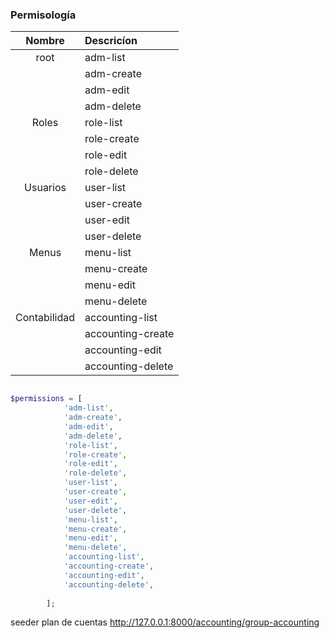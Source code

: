 ### Permisología



| Nombre      | Descricíon |
| :-----------: | :----------- |
|root       | adm-list       |
|    | adm-create        |
|    | adm-edit        |
|    | adm-delete        |
| Roles      | role-list       |
|    | role-create        |
|    | role-edit        |
|    | role-delete        |
| Usuarios      | user-list       |
|    | user-create        |
|    | user-edit        |
|    | user-delete        |
| Menus      | menu-list       |
|    | menu-create        |
|    | menu-edit        |
|    | menu-delete        |
| Contabilidad      | accounting-list       |
|    | accounting-create        |
|    | accounting-edit        |
|    | accounting-delete        |




```php

$permissions = [
            'adm-list',
            'adm-create',
            'adm-edit',
            'adm-delete',
            'role-list',
            'role-create',
            'role-edit',
            'role-delete',
            'user-list',
            'user-create',
            'user-edit',
            'user-delete',
            'menu-list',
            'menu-create',
            'menu-edit',
            'menu-delete',
            'accounting-list',
            'accounting-create',
            'accounting-edit',
            'accounting-delete',
            
        ];

```



seeder plan de cuentas
http://127.0.0.1:8000/accounting/group-accounting